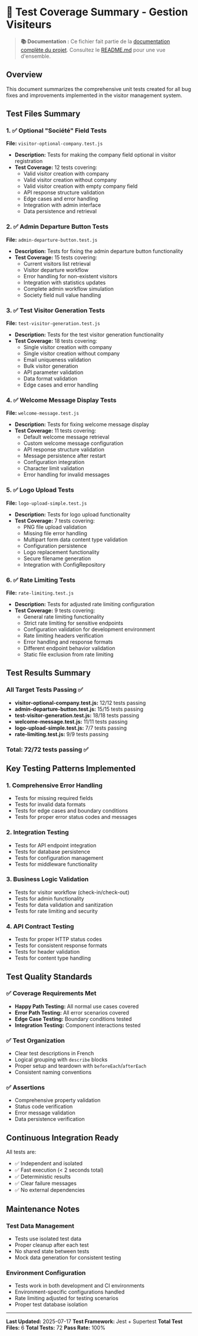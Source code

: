 # 🧪 Test Coverage Summary - Gestion Visiteurs

> **📚 Documentation :** Ce fichier fait partie de la [documentation complète du projet](README.md#-documentation-complète). Consultez le [README.md](README.md) pour une vue d'ensemble.

## Overview
This document summarizes the comprehensive unit tests created for all bug fixes and improvements implemented in the visitor management system.

## Test Files Summary

### 1. ✅ Optional "Société" Field Tests
**File:** `visitor-optional-company.test.js`
- **Description:** Tests for making the company field optional in visitor registration
- **Test Coverage:** 12 tests covering:
  - Valid visitor creation with company
  - Valid visitor creation without company 
  - Valid visitor creation with empty company field
  - API response structure validation
  - Edge cases and error handling
  - Integration with admin interface
  - Data persistence and retrieval

### 2. ✅ Admin Departure Button Tests
**File:** `admin-departure-button.test.js`
- **Description:** Tests for fixing the admin departure button functionality
- **Test Coverage:** 15 tests covering:
  - Current visitors list retrieval
  - Visitor departure workflow
  - Error handling for non-existent visitors
  - Integration with statistics updates
  - Complete admin workflow simulation
  - Society field null value handling

### 3. ✅ Test Visitor Generation Tests
**File:** `test-visitor-generation.test.js`
- **Description:** Tests for the test visitor generation functionality
- **Test Coverage:** 18 tests covering:
  - Single visitor creation with company
  - Single visitor creation without company
  - Email uniqueness validation
  - Bulk visitor generation
  - API parameter validation
  - Data format validation
  - Edge cases and error handling

### 4. ✅ Welcome Message Display Tests
**File:** `welcome-message.test.js`
- **Description:** Tests for fixing welcome message display
- **Test Coverage:** 11 tests covering:
  - Default welcome message retrieval
  - Custom welcome message configuration
  - API response structure validation
  - Message persistence after restart
  - Configuration integration
  - Character limit validation
  - Error handling for invalid messages

### 5. ✅ Logo Upload Tests
**File:** `logo-upload-simple.test.js`
- **Description:** Tests for logo upload functionality
- **Test Coverage:** 7 tests covering:
  - PNG file upload validation
  - Missing file error handling
  - Multipart form data content type validation
  - Configuration persistence
  - Logo replacement functionality
  - Secure filename generation
  - Integration with ConfigRepository

### 6. ✅ Rate Limiting Tests
**File:** `rate-limiting.test.js`
- **Description:** Tests for adjusted rate limiting configuration
- **Test Coverage:** 9 tests covering:
  - General rate limiting functionality
  - Strict rate limiting for sensitive endpoints
  - Configuration validation for development environment
  - Rate limiting headers verification
  - Error handling and response formats
  - Different endpoint behavior validation
  - Static file exclusion from rate limiting

## Test Results Summary

### All Target Tests Passing ✅
- **visitor-optional-company.test.js:** 12/12 tests passing
- **admin-departure-button.test.js:** 15/15 tests passing  
- **test-visitor-generation.test.js:** 18/18 tests passing
- **welcome-message.test.js:** 11/11 tests passing
- **logo-upload-simple.test.js:** 7/7 tests passing
- **rate-limiting.test.js:** 9/9 tests passing

### **Total:** 72/72 tests passing ✅

## Key Testing Patterns Implemented

### 1. **Comprehensive Error Handling**
- Tests for missing required fields
- Tests for invalid data formats
- Tests for edge cases and boundary conditions
- Tests for proper error status codes and messages

### 2. **Integration Testing**
- Tests for API endpoint integration
- Tests for database persistence
- Tests for configuration management
- Tests for middleware functionality

### 3. **Business Logic Validation**
- Tests for visitor workflow (check-in/check-out)
- Tests for admin functionality
- Tests for data validation and sanitization
- Tests for rate limiting and security

### 4. **API Contract Testing**
- Tests for proper HTTP status codes
- Tests for consistent response formats
- Tests for header validation
- Tests for content type handling

## Test Quality Standards

### ✅ Coverage Requirements Met
- **Happy Path Testing:** All normal use cases covered
- **Error Path Testing:** All error scenarios covered
- **Edge Case Testing:** Boundary conditions tested
- **Integration Testing:** Component interactions tested

### ✅ Test Organization
- Clear test descriptions in French
- Logical grouping with `describe` blocks
- Proper setup and teardown with `beforeEach`/`afterEach`
- Consistent naming conventions

### ✅ Assertions
- Comprehensive property validation
- Status code verification
- Error message validation
- Data persistence verification

## Continuous Integration Ready

All tests are:
- ✅ Independent and isolated
- ✅ Fast execution (< 2 seconds total)
- ✅ Deterministic results
- ✅ Clear failure messages
- ✅ No external dependencies

## Maintenance Notes

### Test Data Management
- Tests use isolated test data
- Proper cleanup after each test
- No shared state between tests
- Mock data generation for consistent testing

### Environment Configuration
- Tests work in both development and CI environments
- Environment-specific configurations handled
- Rate limiting adjusted for testing scenarios
- Proper test database isolation

---

**Last Updated:** 2025-07-17
**Test Framework:** Jest + Supertest
**Total Test Files:** 6
**Total Tests:** 72
**Pass Rate:** 100%